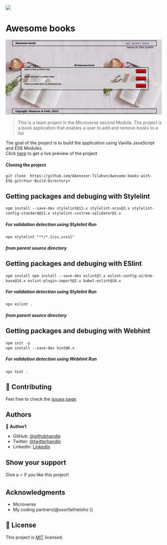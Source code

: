 ![](https://img.shields.io/badge/Microverse-blueviolet)

# Awesome books

![screenshot](./images/Screenshoot.PNG)

> This is a team project in the Microverse second Module. The project is a book application that enables a user to add and remove books to a list

The goal of the project is to build the application using Vanilla JavaScript and ES6 Modules.   
Click [here](https://abenezer-tilahun.github.io/Awesome-books-with-ES6/) to get a live preview of the project

#### Cloning the project
```
git clone  https://github.com/Abenezer-Tilahun/Awesome-books-with-ES6.git<Your-Build-Directory>
```

## Getting packages and debuging with Stylelint
```
npm install --save-dev stylelint@13.x stylelint-scss@3.x stylelint-config-standard@21.x stylelint-csstree-validator@1.x
```
##### For validation detection using Stylelint Run
```
npx stylelint "**/*.{css,scss}"
```
##### from parent source directory

## Getting packages and debuging with ESlint
```
npm install npm install --save-dev eslint@7.x eslint-config-airbnb-base@14.x eslint-plugin-import@2.x babel-eslint@10.x
```
##### For validation detection using Stylelint Run
```
npx eslint .
```
##### from parent source directory

## Getting packages and debuging with Webhint
```
npm init -y
npm install --save-dev hint@6.x
```
##### For validation detection using Webhint Run
```
npx hint .
```

 ## 🤝 Contributing

Feel free to check the [issues page](../../issues/).

## Authors

👤 **Author1**

- GitHub: [@githubhandle](https://github.com/Abenezer-Tilahun)
- Twitter: [@twitterhandle](https://twitter.com/AbenezerTilah11)
- LinkedIn: [LinkedIn](linkedin.com/in/abenezer-tilahun-4b4b43137)

## Show your support

Give a ⭐️ if you like this project!

## Acknowledgments

- Microverse
- My coding partners(@usorfaitheloho ))

## 📝 License

This project is [MIT](./LICENCE) licensed.